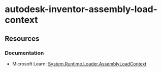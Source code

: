 # autodesk-inventor-assembly-load-context

## Resources

### Documentation

- Microsoft Learn: [System.Runtime.Loader.AssemblyLoadContext](https://learn.microsoft.com/en-us/dotnet/core/dependency-loading/understanding-assemblyloadcontext)
